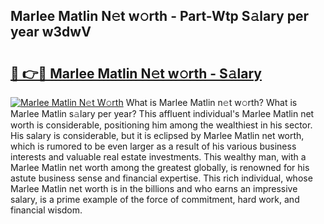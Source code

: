 ## Marlee Matlin N𝚎t w𝚘rth - Part-Wtp S𝚊lary per year w3dwV

# <h2><a href="http://gc0s8it.nevu.top/?p=Marlee+Matlin">🔗 👉🔴 Marlee Matlin N𝚎t w𝚘rth - S𝚊lary</a></h2>

[![Marlee Matlin N𝚎t W𝚘rth](https://i.imgur.com/Oavwk0R.jpeg)](http://gc0s8it.nevu.top/?p=Marlee+Matlin)
What is Marlee Matlin n𝚎t w𝚘rth? What is Marlee Matlin s𝚊lary per year?
This affluent individual's Marlee Matlin net worth is considerable, positioning him among the wealthiest in his sector. His salary is considerable, but it is eclipsed by Marlee Matlin net worth, which is rumored to be even larger as a result of his various business interests and valuable real estate investments. This wealthy man, with a Marlee Matlin net worth among the greatest globally, is renowned for his astute business sense and financial expertise. This rich individual, whose Marlee Matlin net worth is in the billions and who earns an impressive salary, is a prime example of the force of commitment, hard work, and financial wisdom.
